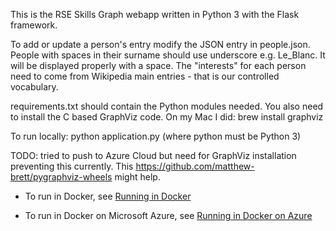 This is the RSE Skills Graph webapp written in Python 3 with the Flask framework.

To add or update a person's entry modify the JSON entry in people.json. People with spaces in their surname should use underscore e.g. Le_Blanc.
It will be displayed properly with a space. The "interests" for each person need to come from Wikipedia main entries - that is our controlled vocabulary.


requirements.txt should contain the Python modules needed.
You also need to install the C based GraphViz code. On my Mac I did: brew install graphviz

To run locally: python application.py
(where python must be Python 3)

TODO: tried to push to Azure Cloud but need for GraphViz installation preventing this currently.
This https://github.com/matthew-brett/pygraphviz-wheels might help.

- To run in Docker, see [Running in Docker](doc/RunningInDocker)

- To run in Docker on Microsoft Azure, see [Running in Docker on Azure](doc/RunningOnAzureWithDocker)

